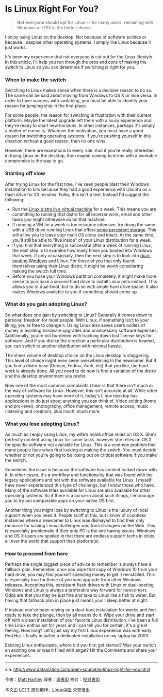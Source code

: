 Is Linux Right For You?
================================================================================
> Not everyone should opt for Linux -- for many users, remaining with Windows or OSX is the better choice.

I enjoy using Linux on the desktop. Not because of software politics or because I despise other operating systems. I simply like Linux because it just works.

It's been my experience that not everyone is cut out for the Linux lifestyle. In this article, I'll help you run through the pros and cons of making the switch to Linux so you can determine if switching is right for you.

### When to make the switch ###

Switching to Linux makes sense when there is a decisive reason to do so. The same can be said about moving from Windows to OS X or vice versa. In order to have success with switching, you must be able to identify your reason for jumping ship in the first place.

For some people, the reason for switching is frustration with their current platform. Maybe the latest upgrade left them with a lousy experience and they're ready to chart new horizons. In other instances, perhaps it's simply a matter of curiosity. Whatever the motivation, you must have a good reason for switching operating systems. If you're pushing yourself in this direction without a good reason, then no one wins.

However, there are exceptions to every rule. And if you're really interested in trying Linux on the desktop, then maybe coming to terms with a workable compromise is the way to go.

### Starting off slow ###

After trying Linux for the first time, I've seen people blast their Windows installation to bits because they had a good experience with Ubuntu on a flash drive for 20 minutes. Folks, this isn't a test. Instead I'd suggest the following:

- Run the [Linux distro in a virtual machine][1] for a week. This means you are committing to running that distro for all browser work, email and other tasks you might otherwise do on that machine.
- If running a VM for a week is too resource intensive, try doing the same with a USB drive running Linux that offers [some persistent storage][2]. This will allow you to leave your main OS alone and intact. At the same time, you'll still be able to "live inside" of your Linux distribution for a week.
- If you find that everything is successful after a week of running Linux, the next step is to examine how many times you booted into Windows that week. If only occasionally, then the next step is to look into [dual-booting Windows][3] and Linux. For those of you that only found themselves using their Linux distro, it might be worth considering making the switch full time.
- Before you hose your Windows partition completely, it might make more sense to purchase a second hard drive to install Linux onto instead. This allows you to dual-boot, but to do so with ample hard drive space. It also makes Windows available to you if something should come up.

### What do you gain adopting Linux? ###

So what does one gain by switching to Linux? Generally it comes down to personal freedom for most people. With Linux, if something isn't to your liking, you're free to change it. Using Linux also saves users oodles of money in avoiding hardware upgrades and unnecessary software expenses. Additionally, you're not burdened with tracking down lost license keys for software. And if you dislike the direction a particular distribution is headed, you can switch to another distribution with minimal hassle.

The sheer volume of desktop choice on the Linux desktop is staggering. This level of choice might even seem overwhelming to the newcomer. But if you find a distro base (Debian, Fedora, Arch, etc) that you like, the hard work is already done. All you need to do now is find a variation of the distro and the desktop environment you prefer.

Now one of the most common complaints I hear is that there isn't much in the way of software for Linux. However, this isn't accurate at all. While other operating systems may have more of it, today's Linux desktop has applications to do just about anything you can think of. Video editing (home and pro-level), photography, office management, remote access, music (listening and creation), plus much, much more.

### What you lose adopting Linux? ###

As much as I enjoy using Linux, my wife's home office relies on OS X. She's perfectly content using Linux for some tasks, however she relies on OS X for specific software not available for Linux. This is a common problem that many people face when first looking at making the switch. You must decide whether or not you're going to be losing out on critical software if you make the switch.

Sometimes the issue is because the software has content locked down with it. In other cases, it's a workflow and functionality that was found with the legacy applications and not with the software available for Linux. I myself have never experienced this type of challenge, but I know those who have. Many of the software titles available for Linux are also available for other operating systems. So if there is a concern about such things, I encourage you to try out comparable apps on your native OS first.

Another thing you might lose by switching to Linux is the luxury of local support when you need it. People scoff at this, but I know of countless instances where a newcomer to Linux was dismayed to find their only recourse for solving Linux challenges was from strangers on the Web. This is especially problematic if their only PC is the one having issues. Windows and OS X users are spoiled in that there are endless support techs in cities all over the world that support their platform(s).

### How to proceed from here ###

Perhaps the single biggest piece of advice to remember is always have a fallback plan. Remember, once you wipe that copy of Windows 10 from your hard drive, you may find yourself spending money to get it reinstalled. This is especially true for those of you who upgrade from other Windows releases. Accepting this, persistent flash drives with Linux or dual-booting Windows and Linux is always a preferable way forward for newcomers. Odds are that you may be just fine and take to Linux like a fish to water. But having that fallback plan in place just means you'll sleep better at night.

If instead you've been relying on a dual-boot installation for weeks and feel ready to take the plunge, then by all means do it. Wipe your drive and start off with a clean installation of your favorite Linux distribution. I've been a full time Linux enthusiast for years and I can tell you for certain, it's a great feeling. How long? Let's just say my first Linux experience was with early Red Hat. I finally installed a dedicated installation on my laptop by 2003.

Existing Linux enthusiasts, where did you first get started? Was your switch an exciting one or was it filled with angst? Hit the Comments and share your experiences.

--------------------------------------------------------------------------------

via: http://www.datamation.com/open-source/is-linux-right-for-you.html

作者：[Matt Hartley][a]
译者：[译者ID](https://github.com/译者ID)
校对：[校对者ID](https://github.com/校对者ID)

本文由 [LCTT](https://github.com/LCTT/TranslateProject) 原创编译，[Linux中国](https://linux.cn/) 荣誉推出

[a]:http://www.datamation.com/author/Matt-Hartley-3080.html
[1]:http://www.psychocats.net/ubuntu/virtualbox
[2]:http://www.howtogeek.com/howto/14912/create-a-persistent-bootable-ubuntu-usb-flash-drive/
[3]:http://www.linuxandubuntu.com/home/dual-boot-ubuntu-15-04-14-10-and-windows-10-8-1-8-step-by-step-tutorial-with-screenshots